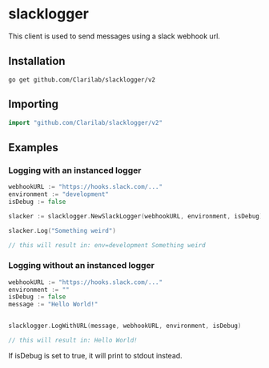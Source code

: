# slacklogger

This client is used to send messages using a slack webhook url.

## Installation

```shell
go get github.com/Clarilab/slacklogger/v2
```

## Importing

```go
import "github.com/Clarilab/slacklogger/v2"
```

## Examples

### Logging with an instanced logger

```go
webhookURL := "https://hooks.slack.com/..."
environment := "development"
isDebug := false

slacker := slacklogger.NewSlackLogger(webhookURL, environment, isDebug)

slacker.Log("Something weird")

// this will result in: env=development Something weird
```

### Logging without an instanced logger

```go
webhookURL := "https://hooks.slack.com/..."
environment := ""
isDebug := false
message := "Hello World!"


slacklogger.LogWithURL(message, webhookURL, environment, isDebug)

// this will result in: Hello World!
```

If isDebug is set to true, it will print to stdout instead.
